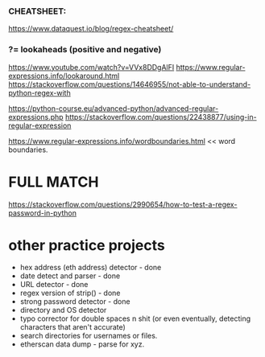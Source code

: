 ### CHEATSHEET:
https://www.dataquest.io/blog/regex-cheatsheet/


### ?= lookaheads (positive and negative)
https://www.youtube.com/watch?v=VVx8DDgAlFI
https://www.regular-expressions.info/lookaround.html
https://stackoverflow.com/questions/14646955/not-able-to-understand-python-regex-with


https://python-course.eu/advanced-python/advanced-regular-expressions.php
https://stackoverflow.com/questions/22438877/using-in-regular-expression

https://www.regular-expressions.info/wordboundaries.html << word boundaries.



# FULL MATCH
https://stackoverflow.com/questions/2990654/how-to-test-a-regex-password-in-python



# other practice projects
* hex address (eth address) detector - done
* date detect and parser - done
* URL detector - done
* regex version of strip() - done
* strong password detector - done
* directory and OS detector
* typo corrector for double spaces n shit (or even eventually, detecting characters that aren't accurate)
* search directories for usernames or files.
* etherscan data dump - parse for xyz.

